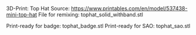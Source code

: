 3D-Print: Top Hat
Source: https://www.printables.com/en/model/537438-mini-top-hat
File for remixing: tophat_solid_withband.stl

Print-ready for badge: tophat_badge.stl
Print-ready for SAO: tophat_sao.stl
